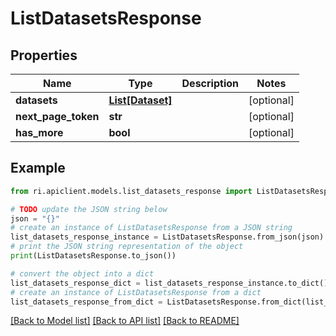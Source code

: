 # ListDatasetsResponse


## Properties

Name | Type | Description | Notes
------------ | ------------- | ------------- | -------------
**datasets** | [**List[Dataset]**](Dataset.md) |  | [optional] 
**next_page_token** | **str** |  | [optional] 
**has_more** | **bool** |  | [optional] 

## Example

```python
from ri.apiclient.models.list_datasets_response import ListDatasetsResponse

# TODO update the JSON string below
json = "{}"
# create an instance of ListDatasetsResponse from a JSON string
list_datasets_response_instance = ListDatasetsResponse.from_json(json)
# print the JSON string representation of the object
print(ListDatasetsResponse.to_json())

# convert the object into a dict
list_datasets_response_dict = list_datasets_response_instance.to_dict()
# create an instance of ListDatasetsResponse from a dict
list_datasets_response_from_dict = ListDatasetsResponse.from_dict(list_datasets_response_dict)
```
[[Back to Model list]](../README.md#documentation-for-models) [[Back to API list]](../README.md#documentation-for-api-endpoints) [[Back to README]](../README.md)

